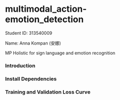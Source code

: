 # multimodal_action-emotion_detection

Student ID: 313540009 

Name: Anna Kompan (安娜)

MP Holistic for sign language and emotion recognition

### Introduction
### Install Dependencies
### Training and Validation Loss Curve
